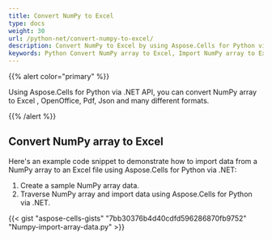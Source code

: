 ```yaml
---
title: Convert NumPy to Excel
type: docs
weight: 30
url: /python-net/convert-numpy-to-excel/
description: Convert NumPy to Excel by using Aspose.Cells for Python via .NET API.
keywords: Python Convert NumPy array to Excel, Import NumPy array to Excel in Python via NET, Python Convert NumPy array to xlsx, Load for import NumPy array to Excel.
---
```


{{% alert color="primary" %}}

Using Aspose.Cells for Python via .NET API, you can convert NumPy array to Excel , OpenOffice, Pdf, Json and many different formats.


{{% /alert %}}

## **Convert NumPy array to Excel**
Here's an example code snippet to demonstrate how to import data from a NumPy array to an Excel file using Aspose.Cells for Python via .NET:
1. Create a sample NumPy array data.
1. Traverse NumPy array and import data using Aspose.Cells for Python via .NET.


{{< gist "aspose-cells-gists" "7bb30376b4d40cdfd596286870fb9752" "Numpy-import-array-data.py" >}}